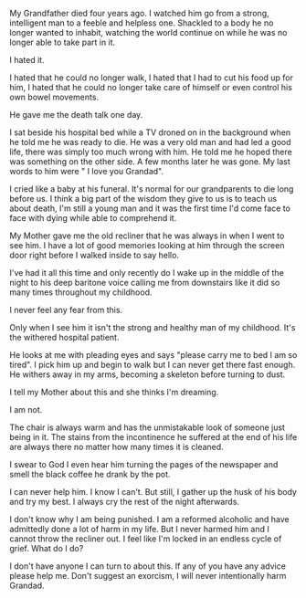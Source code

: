 My Grandfather died four years ago. I watched him go from a strong, intelligent man to a feeble and helpless one. Shackled to a body he no longer wanted to inhabit, watching the world continue on while he was no longer able to take part in it.

I hated it.

I hated that he could no longer walk, I hated that I had to cut his food up for him, I hated that he could no longer take care of himself or even control his own bowel movements.

He gave me the death talk one day. 

I sat beside his hospital bed while a TV droned on in the background when he told me he was ready to die. He was a very old man and had led a good life, there was simply too much wrong with him. He told me he hoped there was something on the other side. A few months later he was gone. My last words to him were " I love you Grandad".

I cried like a baby at his funeral. It's normal for our grandparents to die long before us. I think a big part of the wisdom they give to us is to teach us about death, I'm still a young man and it was the first time I'd come face to face with dying while able to comprehend it.

My Mother gave me the old recliner that he was always in when I went to see him. I have a lot of good memories looking at him through the screen door right before I walked inside to say hello.

I've had it all this time and only recently do I wake up in the middle of the night to his deep baritone voice calling me from downstairs like it did so many times throughout my childhood.

I never feel any fear from this. 

Only when I see him it isn't the strong and healthy man of my childhood. It's the withered hospital patient.

He looks at me with pleading eyes and says "please carry me to bed I am so tired". I pick him up and begin to walk but I can never get there fast enough. He withers away in my arms, becoming a skeleton before turning to dust.

I tell my Mother about this and she thinks I'm dreaming.

I am not.

The chair is always warm and has the unmistakable look of someone just being in it. The stains from the incontinence he suffered at the end of his life are always there no matter how many times it is cleaned.

I swear to God I even hear him turning the pages of the newspaper and smell the black coffee he drank by the pot. 

I can never help him. I know I can't. But still, I gather up the husk of his body and try my best. I always cry the rest of the night afterwards.

I don't know why I am being punished. I am a reformed alcoholic and have admittedly done a lot of harm in my life. But I never harmed him and I cannot throw the recliner out. I feel like I'm locked in an endless cycle of grief. What do I do?

I don't have anyone I can turn to about this. If any of you have any advice please help me. Don't suggest an exorcism, I will never intentionally harm Grandad.